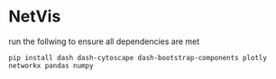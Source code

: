 # NetVis

run the follwing to ensure all dependencies are met
``` 
pip install dash dash-cytoscape dash-bootstrap-components plotly networkx pandas numpy
```
